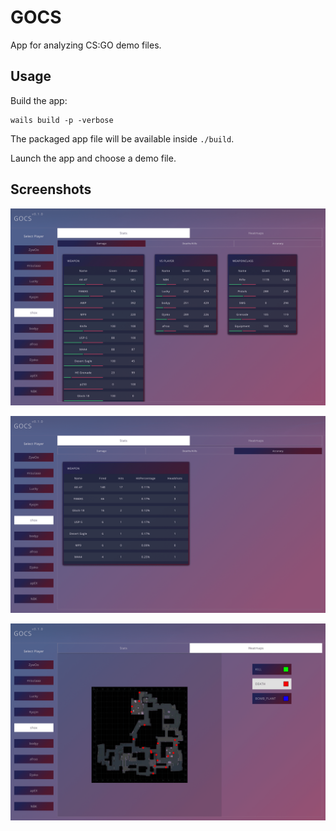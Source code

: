 # GOCS
App for analyzing CS:GO demo files.

## Usage
Build the app:
```
wails build -p -verbose
```
The packaged app file will be available inside `./build`.

Launch the app and choose a demo file.

## Screenshots
![Screenshot](https://raw.githubusercontent.com/AbhilashJN/gocs-w/master/screenshots/ss1.png)

![Screenshot](https://raw.githubusercontent.com/AbhilashJN/gocs-w/master/screenshots/ss2.png)

![Screenshot](https://raw.githubusercontent.com/AbhilashJN/gocs-w/master/screenshots/ss3.png)

